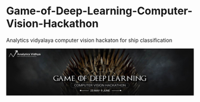 # Game-of-Deep-Learning-Computer-Vision-Hackathon
Analytics vidyalaya computer vision hackaton for ship classification


![alt](https://github.com/Anbulenin/Game-of-Deep-Learning-Computer-Vision-Hackathon/blob/master/god_2-thumbnail-1200x1200-90.jpg)
